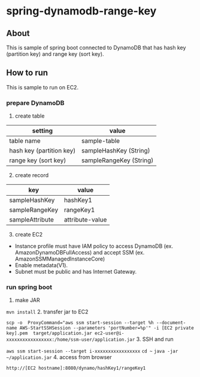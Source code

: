 # spring-dynamodb-range-key
## About
This is sample of spring boot connected to DynamoDB that has hash key (partition key) and range key (sort key).
## How to run 
This is sample to run on EC2.
### prepare DynamoDB
1. create table

| setting                  | value                   |
|--------------------------|-------------------------|
| table name               | sample-table            |
| hash key (partition key) | sampleHashKey (String)  |
| range key (sort key)     | sampleRangeKey (String) | 

2. create record

| key              | value           |
|------------------|-----------------|
| sampleHashKey    | hashKey1        | 
| sampleRangeKey   | rangeKey1       |
| sampleAttribute  | attribute-value |

3. create EC2
* Instance profile must have IAM policy to access DynamoDB (ex. AmazonDynamoDBFullAccess) and accept SSM (ex.
  AmazonSSMManagedInstanceCore)
* Enable metadata(V1).
* Subnet must be public and has Internet Gateway. 

### run spring boot
1. make JAR

`mvn install`
2. transfer jar to EC2

`scp -o  ProxyCommand="aws ssm start-session --target %h --document-name AWS-StartSSHSession --parameters 'portNumber=%p'" -i [EC2 private key].pem  target/application.jar ec2-user@i-xxxxxxxxxxxxxxxxx:/home/ssm-user/application.jar`
3. SSH and run

`aws ssm start-session --target i-xxxxxxxxxxxxxxxxx`
`cd ~`
`java -jar ~/application.jar`
4. access from browser

`http://[EC2 hostname]:8080/dynamo/hashKey1/rangeKey1`